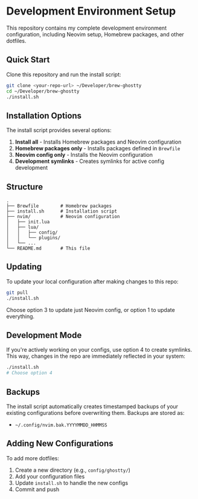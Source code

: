 # Development Environment Setup

This repository contains my complete development environment configuration, including Neovim setup, Homebrew packages, and other dotfiles.

## Quick Start

Clone this repository and run the install script:

```bash
git clone <your-repo-url> ~/Developer/brew-ghostty
cd ~/Developer/brew-ghostty
./install.sh
```

## Installation Options

The install script provides several options:

1. **Install all** - Installs Homebrew packages and Neovim configuration
2. **Homebrew packages only** - Installs packages defined in `Brewfile`
3. **Neovim config only** - Installs the Neovim configuration
4. **Development symlinks** - Creates symlinks for active config development

## Structure

```
.
├── Brewfile        # Homebrew packages
├── install.sh      # Installation script
├── nvim/           # Neovim configuration
│   ├── init.lua
│   ├── lua/
│   │   ├── config/
│   │   └── plugins/
│   └── ...
└── README.md       # This file
```

## Updating

To update your local configuration after making changes to this repo:

```bash
git pull
./install.sh
```

Choose option 3 to update just Neovim config, or option 1 to update everything.

## Development Mode

If you're actively working on your configs, use option 4 to create symlinks. This way, changes in the repo are immediately reflected in your system:

```bash
./install.sh
# Choose option 4
```

## Backups

The install script automatically creates timestamped backups of your existing configurations before overwriting them. Backups are stored as:
- `~/.config/nvim.bak.YYYYMMDD_HHMMSS`

## Adding New Configurations

To add more dotfiles:
1. Create a new directory (e.g., `config/ghostty/`)
2. Add your configuration files
3. Update `install.sh` to handle the new configs
4. Commit and push
